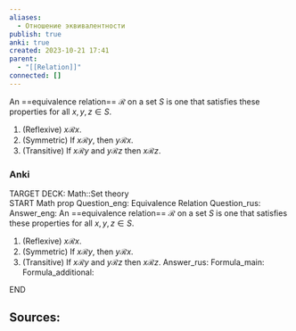 ```yaml
---
aliases:
  - Отношение эквивалентности
publish: true
anki: true
created: 2023-10-21 17:41
parent:
  - "[[Relation]]"
connected: []
---
```

An ==equivalence relation== $\mathscr{R}$ on a set $S$ is one that satisfies these properties for all $x,y,z ∈ S$.

1. (Reflexive) $x \mathscr{R} x$.
2. (Symmetric) If $x \mathscr{R} y$, then $y \mathscr{R} x$.
3. (Transitive) If $x \mathscr{R} y$ and $y \mathscr{R} z$ then $x \mathscr{R} z$.



### Anki
TARGET DECK: Math::Set theory  
START
Math prop
Question_eng: Equivalence Relation
Question_rus: 
Answer_eng: An ==equivalence relation== $\mathscr{R}$ on a set $S$ is one that satisfies these properties for all $x,y,z ∈ S$.

1. (Reflexive) $x \mathscr{R} x$.
2. (Symmetric) If $x \mathscr{R} y$, then $y \mathscr{R} x$.
3. (Transitive) If $x \mathscr{R} y$ and $y \mathscr{R} z$ then $x \mathscr{R} z$.
Answer_rus: 
Formula_main: 
Formula_additional:
<!--ID: 1697899492168-->
END




**Sources:**
- 

